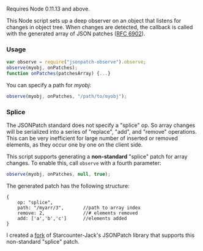 Requires Node 0.11.13 and above.

This Node script sets up a deep observer on an object that listens for changes in object tree.  When changes are detected, the callback is called with the generated array of JSON patches ([RFC 6902](https://tools.ietf.org/html/rfc6902)).

### Usage
```javascript
var observe = require("jsonpatch-observe").observe;
observe(myobj, onPatches);
function onPatches(patchesArray) {...}
```

You can specify a path for _myobj_:
```javascript
observe(myobj, onPatches, "/path/to/myobj");
```


### Splice
The JSONPatch standard does not specify a "splice" op.  So array changes will be serialized into a series of "replace", "add", and "remove" operations.  This can be very inefficient for large number of inserted or removed elements, as they occur one by one on the client side.

This script supports generating a __non-standard__ "splice" patch for array changes.  To enable this, call `observe` with a fourth parameter:
```javascript
observe(myobj, onPatches, null, true);
```

The generated patch has the following structure:
```
{
	op: "splice",
	path: "/myarr/3",		//path to array index
	remove: 2,				//# elements removed
	add: ['a','b','c']		//elements added
}
```

I created a [fork](https://github.com/ken107/JSON-Patch) of Starcounter-Jack's JSONPatch library that supports this non-standard "splice" patch.